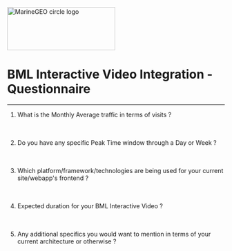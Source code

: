 <img src="/Users/interfacev2/Coding 2/TQB-Projects/BML/Docs/bml-logo.png" alt="MarineGEO circle logo" style="height: 100px; width:250px;"/>

# BML Interactive Video Integration - Questionnaire
---

1. What is the Monthly Average traffic in terms of visits ?
<br><br><br>

2. Do you have any specific Peak Time window through a Day or Week ?
<br><br><br>

3. Which platform/framework/technologies are being used for your current site/webapp's frontend ? 
<br><br><br>


4. Expected duration for your BML Interactive Video ?
<br><br><br>


5. Any additional specifics you would want to mention in terms of your current architecture or otherwise ?